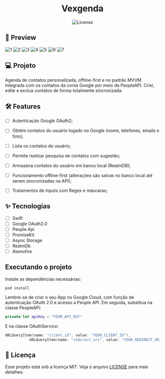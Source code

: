 <h1 align="center">
  Vexgenda
</h1>

<p align="center">
  <img alt="License" src="https://img.shields.io/static/v1?label=license&message=MIT&color=4895ef&labelColor=0A1033">

##  📱 Preview
![1](https://user-images.githubusercontent.com/65514572/148657199-28b2c0c2-17b3-40f6-bf4a-15a9eb2b3e11.png) ![2](https://user-images.githubusercontent.com/65514572/148657260-a49b902a-bfde-4bef-a149-930a10342595.png) 
![3](https://user-images.githubusercontent.com/65514572/148657349-f689e945-1e62-4005-a0f1-a47d8c124085.png) ![4](https://user-images.githubusercontent.com/65514572/148657364-c72f5d07-83b2-44fa-8784-ca8d96c6fd7b.png)
![5](https://user-images.githubusercontent.com/65514572/148657369-81379955-d2da-4b51-a831-2696951c0df1.png)
![6](https://user-images.githubusercontent.com/65514572/148657373-2768e37c-8bb1-4f09-ba1b-d7ebcc2b79cd.png)
![7](https://user-images.githubusercontent.com/65514572/148657377-5d19fcbb-ffb8-4ac6-9af3-50bf5376992f.png)



  
## 💻 Projeto
Agenda de contatos personalizada, offline-first e no padrão MVVM. Integrada com os contatos da conta Google por meio da PeopleAPI. Criei, edite e exclua contatos de forma totalmente sincronizada.

  
## :hammer_and_wrench: Features 

-   [ ] Autenticação Google OAuth2;
-   [ ] Obtém contatos do usuário logado no Google (nome, telefones, emails e foto);
-   [ ] Lista os contatos do usuário;
-   [ ] Permite realizar pesquisa de contatos com sugestão;
-   [ ] Armazena contatos do usuário em banco local (RealmDB);
-   [ ] Funcionamento offline-first (alterações são salvas no banco local até serem sincronizadas na API);
-   [ ] Tratamentos de inputs com Regex e máscaras;


## ✨ Tecnologias

-   [ ] Swift
-   [ ] Google OAuth2.0  
-   [ ] People Api
-   [ ] PromiseKit
-   [ ] Async Storage
-   [ ] RealmDb
-   [ ] Alamofire

## Executando o projeto

Instale as dependências necessárias: 
```shell
pod install
```

Lembre-se de criar o seu App no Google Cloud, com função de autenticação OAuth 2.0 e acesso a People API.
Em seguida, substitua na classe PeopleAPi:
 
 ```swift
private let apiKey = "YOUR_API_KEY"
```
E na classe OAuthService:
 ```swift
URLQueryItem(name: "client_id", value: "YOUR_CLIENT_ID"),
            URLQueryItem(name: "redirect_uri", value: "YOUR_REDIRECT_URI"),
```




## 📄 Licença

Esse projeto está sob a licença MIT. Veja o arquivo [LICENSE](LICENSE.md) para mais detalhes.

<br />
